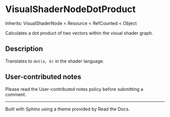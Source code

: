# VisualShaderNodeDotProduct

Inherits: VisualShaderNode < Resource < RefCounted < Object

Calculates a dot product of two vectors within the visual shader graph.

## Description

Translates to `dot(a, b)` in the shader language.

## User-contributed notes

Please read the User-contributed notes policy before submitting a comment.

* * *

Built with Sphinx using a theme provided by Read the Docs.

